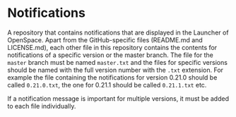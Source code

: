 # Notifications
A repository that contains notifications that are displayed in the Launcher of OpenSpace. Apart from the GitHub-specific files (README.md and LICENSE.md), each other file in this repository contains the contents for notifications of a specific version or the master branch. The file for the `master` branch must be named `master.txt` and the files for specific versions should be named with the full version number with the `.txt` extension. For example the file containing the notifications for version 0.21.0 should be called `0.21.0.txt`, the one for 0.21.1 should be called `0.21.1.txt` etc.

If a notification message is important for multiple versions, it must be added to each file individually.

